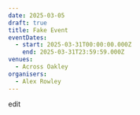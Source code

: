 ```yaml
---
date: 2025-03-05
draft: true
title: Fake Event
eventDates:
  - start: 2025-03-31T00:00:00.000Z
    end: 2025-03-31T23:59:59.000Z
venues:
  - Across Oakley
organisers:
  - Alex Rowley
---
```

edit
